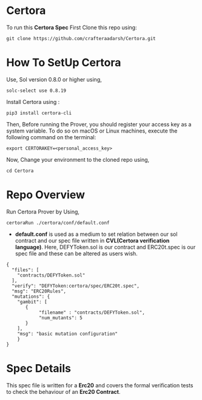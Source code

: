 # Certora

To run this **Certora Spec** First Clone this repo using:
```shell
git clone https://github.com/crafteraadarsh/Certora.git
``` 
# How To SetUp Certora
Use, Sol version 0.8.0 or higher using,
```
solc-select use 0.8.19
```
Install Certora using :
```
pip3 install certora-cli
```
Then, Before running the Prover, you should register your access key as a system variable. To do so on macOS or Linux machines, execute the following command on the terminal:
```
export CERTORAKEY=<personal_access_key>
```
Now, Change your environment to the cloned repo using,
```
cd Certora
```

# Repo Overview

Run Certora Prover by Using,
```
certoraRun ./certora/conf/default.conf
```
* **default.conf** is used as a medium to set relation between our sol contract and our spec file written in **CVL(Certora verification language)**. Here, DEFYToken.sol is our contract and ERC20t.spec is our spec file and these can be altered as users wish.
```
{
  "files": [
    "contracts/DEFYToken.sol"
  ],
  "verify": "DEFYToken:certora/spec/ERC20t.spec",
  "msg": "ERC20Rules",
  "mutations": {
    "gambit": [
       {
            "filename" : "contracts/DEFYToken.sol",
            "num_mutants": 5
       }
    ],
    "msg": "basic mutation configuration"
    }
}
```
# Spec Details 

This spec file is written for a **Erc20** and covers the formal verification tests to check the behaviour of an **Erc20 Contract**.
